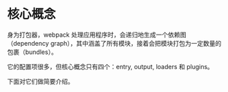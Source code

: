 # 核心概念

身为打包器，webpack 处理应用程序时，会递归地生成一个依赖图（dependency graph），其中涵盖了所有模块，接着会把模块打包为一定数量的包裹（bundles）。

它的配置项很多，但核心概念只有四个：entry, output, loaders 和 plugins。

下面对它们做简要介绍。